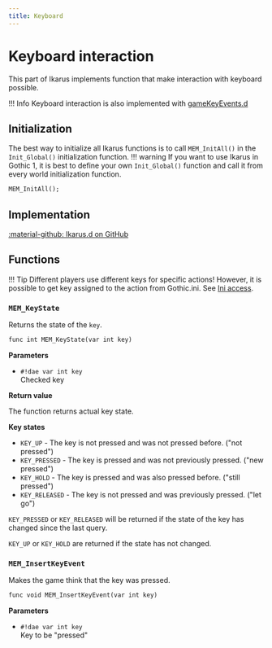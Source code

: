 ```yaml
---
title: Keyboard
---
```

# Keyboard interaction
This part of Ikarus implements function that make interaction with keyboard possible.

!!! Info 
    Keyboard interaction is also implemented with [gameKeyEvents.d](../../standalone/gameKeyEvents.md)

## Initialization
The best way to initialize all Ikarus functions is to call `MEM_InitAll()` in the `Init_Global()` initialization function. 
!!! warning
    If you want to use Ikarus in Gothic 1, it is best to define your own `Init_Global()` function and call it from every world initialization function.

```dae
MEM_InitAll();
```

## Implementation
[:material-github: Ikarus.d on GitHub](https://github.com/Lehona/Ikarus/blob/master/Ikarus.d#L4198)

## Functions
!!! Tip
    Different players use different keys for specific actions! However, it is possible to get key assigned to the action from Gothic.ini. See [Ini access](ini_access.md#key-functions).
### `MEM_KeyState`
Returns the state of the `key`.
```dae
func int MEM_KeyState(var int key)
```
**Parameters**

- `#!dae var int key`  
    Checked key

**Return value**

The function returns actual key state.

**Key states**

- `KEY_UP` - The key is not pressed and was not pressed before. ("not pressed")
- `KEY_PRESSED` - The key is pressed and was not previously pressed. ("new pressed")
- `KEY_HOLD` - The key is pressed and was also pressed before. ("still pressed")
- `KEY_RELEASED` - The key is not pressed and was previously pressed. ("let go")

`KEY_PRESSED` or `KEY_RELEASED` will be returned if the state of the key has changed since the last query.

`KEY_UP` or `KEY_HOLD` are returned if the state has not changed.

### `MEM_InsertKeyEvent`
Makes the game think that the key was pressed.
```dae
func void MEM_InsertKeyEvent(var int key)
```
**Parameters**

- `#!dae var int key`  
    Key to be "pressed"

